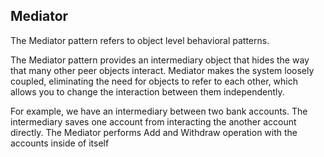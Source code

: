 ## **Mediator**

The Mediator pattern refers to object level behavioral patterns.

The Mediator pattern provides an intermediary object that hides the way that many other peer objects interact. Mediator makes the system loosely coupled, eliminating the need for objects to refer to each other, which allows you to change the interaction between them independently.

For example, we have an intermediary between two bank accounts. The intermediary saves one account from interacting the another account directly. The Mediator performs Add and Withdraw operation with the accounts inside of itself